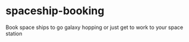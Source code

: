 # spaceship-booking
Book space ships to go galaxy hopping or just get to work to your space station 
